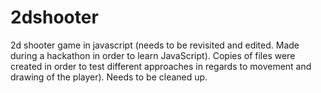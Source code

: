 # 2dshooter
2d shooter game in javascript
(needs to be revisited and edited. Made during a hackathon in order to learn JavaScript). Copies of files were created in order to test different approaches in regards to movement and drawing of the player). Needs to be cleaned up.
